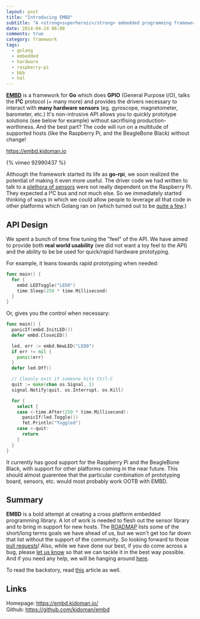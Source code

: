 ```yaml
---
layout: post
title: "Introducing EMBD"
subtitle: "A <strong>superheroic</strong> embedded programming framework"
date: 2014-04-24 06:00
comments: true
category: framework
tags:
  - golang
  - embedded
  - hardware
  - raspberry-pi
  - bbb
  - hal
---
```


**[EMBD](https://github.com/kidoman/embd)** is a framework for **Go** which does **GPIO** (General Purpose I/O), talks the **I²C** protocol (+ many more) and provides the drivers necessary to interact with **many hardware sensors** (eg. gyroscope, magnetometer, barometer, etc.) It's non-intrusive API allows you to quickly prototype solutions (see below for example) without sacrifising production-worthiness. And the best part? The code will run on a multitude of supported hosts (like the Raspberry Pi, and the BeagleBone Black) without change!

https://embd.kidoman.io

{% vimeo 92990437 %}

Although the framework started its life as **go-rpi**, we soon realized the potential of making it even more useful. The driver code we had written to talk to a [plethora of sensors](https://github.com/kidoman/embd#sensors-supported) were not really dependent on the Raspberry Pi. They expected a I²C bus and not much else. So we immediately started thinking of ways in which we could allow people to leverage all that code in other platforms which Golang ran on (which turned out to be [quite a few](https://github.com/kidoman/embd#platforms-supported).)

## API Design

We spent a bunch of time fine tuning the "feel" of the API. We have aimed to provide both **real world usability** (we did not want a toy feel to the API) and the ability to be be used for quick/rapid hardware prototyping.

For example, it leans towards rapid prototyping when needed:

```go
func main() {
  for {
    embd.LEDToggle("LED0")
    time.Sleep(250 * time.Millisecond)
  }
}
```

Or, gives you the control when necessary:

```go
func main() {
  panicIf(embd.InitLED())
  defer embd.CloseLED()

  led, err := embd.NewLED("LED0")
  if err != nil {
    panic(err)
  }
  defer led.Off()

  // Cleanly exit if someone hits Ctrl-C
  quit := make(chan os.Signal, 1)
  signal.Notify(quit, os.Interrupt, os.Kill)

  for {
    select {
    case <-time.After(250 * time.Millisecond):
      panicIf(led.Toggle())
      fmt.Println("Toggled")
    case <-quit:
      return
    }
  }
}

```

It currently has good support for the Raspberry Pi and the BeagleBone Black, with support for other platforms coming in the near future. This should almost guarentee that the particular combination of prototyping board, sensors, etc. would most probably work OOTB with EMBD.

## Summary

**EMBD** is a bold attempt at creating a cross platform embedded programming library. A lot of work is needed to flesh out the sensor library and to bring in support for new hosts. The [ROADMAP](https://github.com/kidoman/embd/blob/master/ROADMAP.md) lists some of the short/long terms goals we have ahead of us, but we won't get too far down that list without the support of the community. So looking forward to those [pull requests](https://github.com/kidoman/embd/pulls)! Also, while we have done our best, if you do come across a bug, please [let us know](https://github.com/kidoman/embd/issues) so that we can tackle it in the best way possible. And if you need any help, we will be hanging around [here](https://groups.google.com/forum/#!forum/go-embd).

To read the backstory, read [this](/life/embd-behind-scenes.html) article as well.

## Links

Homepage: https://embd.kidoman.io/<br/>
Github: https://github.com/kidoman/embd
